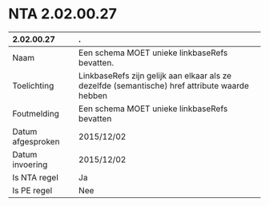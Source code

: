 # NTA 2.02.00.27

 2.02.00.27 | . 
 :--- | :--- 
 Naam | Een schema MOET unieke linkbaseRefs bevatten. 
 Toelichting | LinkbaseRefs zijn gelijk aan elkaar als ze dezelfde (semantische) href attribute waarde hebben 
 Foutmelding | Een schema MOET unieke linkbaseRefs bevatten 
 Datum afgesproken | 2015/12/02 
 Datum invoering | 2015/12/02 
 Is NTA regel | Ja 
 Is PE regel | Nee 
